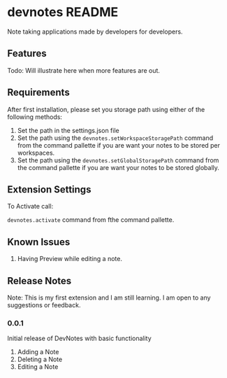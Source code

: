 # devnotes README

Note taking applications made by developers for developers.

## Features

Todo: Will illustrate here when more features are out.

## Requirements

After first installation, please set you storage path using either of the following methods:

1. Set the path in the settings.json file
2. Set the path using the `devnotes.setWorkspaceStoragePath` command from the command pallette if you are want your notes to be stored per workspaces.
3. Set the path using the `devnotes.setGlobalStoragePath` command from the command pallette if you are want your notes to be stored globally.

## Extension Settings

To Activate call:

`devnotes.activate` command from fthe command pallette.

## Known Issues

1. Having Preview while editing a note.

## Release Notes

Note: This is my first extension and I am still learning. I am open to any suggestions or feedback.

### 0.0.1

Initial release of DevNotes with basic functionality

1. Adding a Note
2. Deleting a Note
3. Editing a Note
